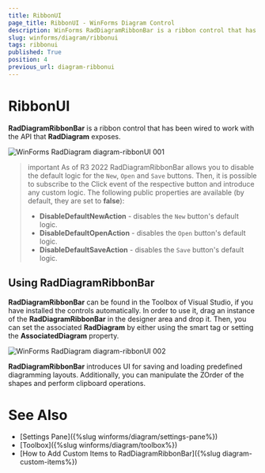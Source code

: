 ```yaml
---
title: RibbonUI
page_title: RibbonUI - WinForms Diagram Control
description: WinForms RadDiagramRibbonBar is a ribbon control that has been wired to work with the API that   Diagram exposes.
slug: winforms/diagram/ribbonui
tags: ribbonui
published: True
position: 4
previous_url: diagram-ribbonui
---
```


# RibbonUI

__RadDiagramRibbonBar__ is a ribbon control that has been wired to work with the API that  __RadDiagram__ exposes.
      
![WinForms RadDiagram diagram-ribbonUI 001](images/diagram-ribbonUI001.png)

>important As of R3 2022 RadDiagramRibbonBar allows you to disable the default logic for the `New`, `Open` and `Save` buttons. Then, it is possible to subscribe to the Click event of the respective button and introduce any custom logic. The following public properties are available (by default, they are set to **false**):
>
>* **DisableDefaultNewAction** - disables the `New` button's default logic. 
>* **DisableDefaultOpenAction** - disables the `Open` button's default logic. 
>* **DisableDefaultSaveAction** - disables the `Save` button's default logic. 


## Using RadDiagramRibbonBar

__RadDiagramRibbonBar__ can be found in the Toolbox of Visual Studio, if you have installed the controls automatically. In order to use it, drag an instance of the __RadDiagramRibbonBar__ in the designer area and drop it. Then, you can set the associated __RadDiagram__ by either using the smart tag or setting the __AssociatedDiagram__ property.

![WinForms RadDiagram diagram-ribbonUI 002](images/diagram-ribbonUI002.png)

__RadDiagramRibbonBar__ introduces UI for saving and loading predefined diagramming layouts. Additionally, you can manipulate the ZOrder of the shapes and perform clipboard operations.
        
# See Also
 
* [Settings Pane]({%slug winforms/diagram/settings-pane%})	
* [Toolbox]({%slug winforms/diagram/toolbox%})
* [How to Add Custom Items to RadDiagramRibbonBar]({%slug diagram-custom-items%})
